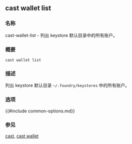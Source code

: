 ## cast wallet list

### 名称

cast-wallet-list - 列出 keystore 默认目录中的所有账户。

### 概要

`cast wallet list`

### 描述

列出 keystore 默认目录 `~/.foundry/keystores` 中的所有账户。

### 选项

{{#include common-options.md}}

### 参见

[cast](./cast.md), [cast wallet](./cast-wallet.md)